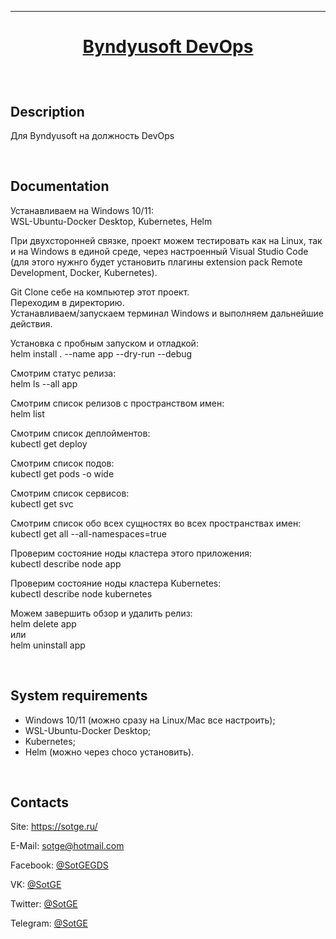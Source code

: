 [home-url]: https://github.com/SotGE/Web-Run-Python 'Home'

---

# <p align="center">[Byndyusoft DevOps][home-url]</p>

<br/>

## Description

Для Byndyusoft на должность DevOps

<br/>

## Documentation

Устанавливаем на Windows 10/11:<br/>
WSL-Ubuntu-Docker Desktop, Kubernetes, Helm<br/>

При двухсторонней связке, проект можем тестировать как на Linux, так и на Windows в единой среде, через настроенный Visual Studio Code (для этого нужнго будет установить плагины extension pack Remote Development, Docker, Kubernetes).

Git Clone себе на компьютер этот проект.<br/>
Переходим в директорию.<br/>
Устанавливаем/запускаем терминал Windows и выполняем дальнейшие действия.<br/>

Установка с пробным запуском и отладкой:<br/>
helm install . --name app --dry-run --debug<br/>

Смотрим статус релиза:<br/>
helm ls --all app<br/>

Смотрим список релизов с пространством имен:<br/>
helm list<br/>

Смотрим список деплойментов:<br/>
kubectl get deploy<br/>

Смотрим список подов:<br/>
kubectl get pods -o wide<br/>

Смотрим список сервисов:<br/>
kubectl get svc<br/>

Смотрим список обо всех сущностях во всех пространствах имен:<br/>
kubectl get all --all-namespaces=true<br/>

Проверим состояние ноды кластера этого приложения:<br/>
kubectl describe node app<br/>

Проверим состояние ноды кластера Kubernetes:<br/>
kubectl describe node kubernetes<br/>

Можем завершить обзор и удалить релиз:<br/>
helm delete app<br/>
или<br/>
helm uninstall app

<br/>

## System requirements

- Windows 10/11 (можно сразу на Linux/Mac все настроить);<br/>
- WSL-Ubuntu-Docker Desktop;<br/>
- Kubernetes;<br/>
- Helm (можно через choco установить).

<br/>

## Contacts

Site: <https://sotge.ru/>

E-Mail: <sotge@hotmail.com>

Facebook: [@SotGEGDS](https://www.facebook.com/sotgegds 'https://www.facebook.com/sotgegds')

VK: [@SotGE](https://vk.com/sotge 'https://vk.com/sotge')

Twitter: [@SotGE](https://twitter.com/sotge 'https://twitter.com/sotge')

Telegram: [@SotGE](https://t.me/sotge 'https://t.me/sotge')
